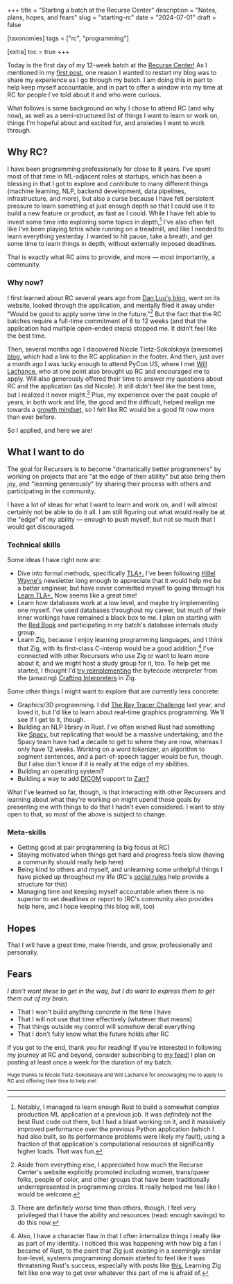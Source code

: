 +++
title = "Starting a batch at the Recurse Center"
description = "Notes, plans, hopes, and fears"
slug = "starting-rc"
date = "2024-07-01"
draft = false

[taxonomies]
tags = ["rc", "programming"]

[extra]
toc = true
+++

Today is the first day of my 12-week batch at the [Recurse Center!](https://recurse.com) As I mentioned in my 
[first post,](@/blog/hello_world.md) one reason I wanted to restart my blog was to share my experience as I 
go through my batch. I am doing this in part to help keep myself accountable, and in part to offer a window
into my time at RC for people I've told about it and who were curious.

What follows is some background on why I chose to attend RC (and why now), as well as a semi-structured list of 
things I want to learn or work on, things I'm hopeful about and excited for, and anxieties I want to work through. 

<!-- more -->

## Why RC?

I have been programming professionally for close to 8 years. I've spent most of that time in ML-adjacent roles at 
startups, which has been a blessing in that I got to explore and contribute to many different things (machine learning, 
NLP, backend development, data pipelines, infrastructure, and more), but also a curse because I have felt 
persistent pressure to learn something at just enough depth so that I could use it to build a new feature or product,
as fast as I could. While I have felt able to invest some time into exploring some topics in depth,[^1]
I've also often felt like I've been playing tetris while running on a treadmill, and like I needed
to learn everything yesterday. I wanted to hit pause, take a breath, and get some time to learn things in 
depth, without externally imposed deadlines.

That is exactly what RC aims to provide, and more — most importantly, a community.

### Why now?

I first learned about RC several years ago from [Dan Luu's blog,](https://danluu.com/learning-to-program/) 
went on its website, looked through the application, 
and mentally filed it away under "Would be good to apply some time in the future."[^2] But the fact that the
RC batches require a full-time commitment of 6 to 12 weeks (and that the application had multiple open-ended steps)
stopped me. It didn't feel like the best time.

Then, several months ago I discovered Nicole Tietz-Sokolskaya (awesome) [blog,](https://ntietz.com) which had a link
to the RC application in the footer. And then, just over a month ago I was lucky enough to attend PyCon US, 
where I met [Will Lachance,](https://wrla.ch/) who at one point also brought up RC and encouraged me to apply. Will
also generously offered their time to answer my questions about RC and the application (as did Nicole).
It still didn't feel like the best time, but I realized it never might.[^3] Plus, my experience over the past couple
of years, in both work and life, the good and the difficult, helped realign me towards a 
[growth mindset,](https://www.psychologytoday.com/us/basics/growth-mindset) so I felt like RC would be a good 
fit now more than ever before.

So I applied, and here we are!

## What I want to do

The goal for Recursers is to become "dramatically better programmers" by working on projects that are "at the 
edge of their ability" but also bring them joy, 
and "learning generously" by sharing their process with others and participating in the community.

I have a lot of ideas for what I want to learn and work on, and I will almost certainly not be able to do it all.
I am still figuring out what would really be at the "edge" of my ability — enough to push myself, but not so much
that I would get discouraged.

### Technical skills

Some ideas I have right now are:

- Dive into formal methods, specifically [TLA+.](https://en.wikipedia.org/wiki/TLA%2B)
I've been following [Hillel Wayne's](https://www.hillelwayne.com/) newsletter long enough to appreciate that
it would help me be a better engineer, but have never committed myself to going through his 
[Learn TLA+.](https://learntla.com/) Now seems like a great time!
- Learn how databases work at a low level, and maybe try implementing one myself. I've used databases throughout my
career, but much of their inner workings have remained a black box to me.
I plan on starting with the [Red Book](http://www.redbook.io/) and participating in my batch's database internals
study group.
- Learn Zig, because I enjoy learning programming languages, and I think that Zig, with its
first-class C-interop would be a good addition.[^4] I've connected with other Recursers who use Zig or want to learn
more about it, and we might host a study group for it, too. To help get me started, 
I thought I'd [try reimplementing](https://github.com/anna-hope/ziglox) 
the bytecode interpreter from the (amazing) [Crafting Interpreters](https://craftinginterpreters.com/) in Zig.

Some other things I might want to explore that are currently less concrete:

- Graphics/3D programming. I did [The Ray Tracer Challenge](http://raytracerchallenge.com/) last year, and loved it,
but I'd like to learn about real-time graphics programming. We'll see if I get to it, though.
- Building an NLP library in Rust. I've often wished Rust had something like [Spacy,](https://spacy.io/)
but replicating that would be a massive undertaking, and the Spacy team have had a decade to get to where they are now, 
whereas I only have 12 weeks. Working on a word tokenizer, 
an algorithm to segment sentences, and a part-of-speech tagger would be fun, though. But I also don't know if
it is really at the edge of my abilities.
- Building an operating system?
- Building a way to add [DICOM](https://en.wikipedia.org/wiki/DICOM) support to [Zarr?](https://zarr.dev/)

What I've learned so far, though, is that interacting with other Recursers and learning about what they're working
on might upend those goals by presenting me with things to do that I hadn't even considered. I want
to stay open to that, so most of the above is subject to change.

### Meta-skills

- Getting good at pair programming (a big focus at RC)
- Staying motivated when things get hard and progress feels slow (having a community should really help here)
- Being kind to others and myself, and unlearning some unhelpful things I have picked up throughout my life (RC's
[social rules](https://www.recurse.com/manual#sub-sec-social-rules) help provide a structure for this)
- Managing time and keeping myself accountable when there is no superior to set deadlines or report to 
(RC's community also provides help here, and I hope keeping this blog will, too)

## Hopes

That I will have a great time, make friends, and grow, professionally and personally.

## Fears 

*I don't want these to get in the way, but I do want to express them to get them out of my brain.*

- That I won't build anything concrete in the time I have
- That I will not use that time effectively (whatever that means)
- That things outside my control will somehow derail everything
- That I don't fully know what the future holds after RC

If you got to the end, thank you for reading! 
If you're interested in following my journey at RC and beyond, consider subscribing to [my feed!](/atom.xml)
I plan on posting at least once a week for the duration of my batch.

<small>Huge thanks to Nicole Tietz-Sokolskaya and Will Lachance for encouraging me to apply to RC and offering their
time to help me!</small>

<hr>

[^1]: Notably, I managed to learn enough Rust to build a somewhat complex production ML application at a previous
job. It was *definitely* not the best Rust code out there, but I had a blast working on it, and it massively improved 
performance over the previous Python application
(which I had also built, so its performance problems were likely my fault), using a fraction of that application's
computational resources at significantly higher loads. That was fun. 

[^2]: Aside from everything else, I appreciated how much the Recurse Center's website explicitly
promoted including women, trans/queer folks, people of color, and other groups that have been traditionally 
underrepresented in programming circles. It really helped me feel like I would be welcome.

[^3]: There are definitely worse time than others, though. I feel very privileged that I have the ability
and resources (read: enough savings) to do this now.

[^4]: Also, I have a character flaw in that I often internalize things I really like as part of my identity.
I noticed this was happening with how big a fan I became of Rust, to the point that Zig just *existing* in 
a seemingly similar low-level, systems programming domain started to feel like it was threatening Rust's success,
especially with posts like [this.](https://zackoverflow.dev/writing/unsafe-rust-vs-zig/) Learning Zig felt
like one way to get over whatever this part of me is afraid of.










